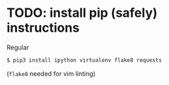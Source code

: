 # TODO: install pip (safely) instructions

Regular
```bash
$ pip3 install ipython virtualenv flake8 requests
```
(`flake8` needed for vim linting)
